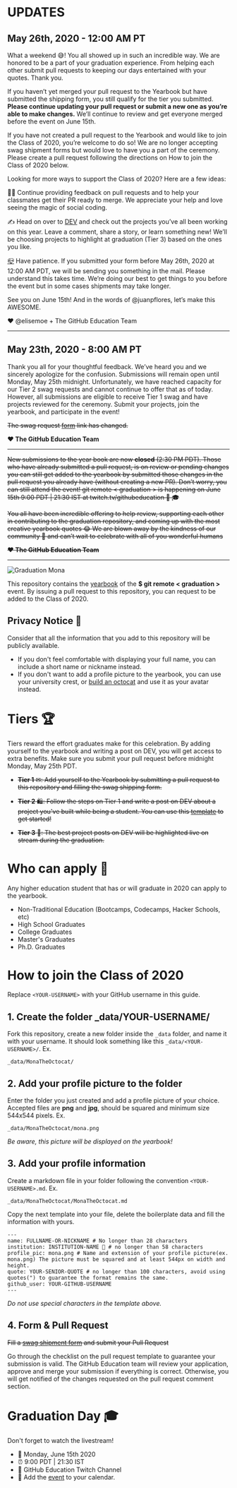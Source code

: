 # UPDATES
## May 26th, 2020 - 12:00 AM PT

What a weekend 😅! You all showed up in such an incredible way. We are honored to be a part of your graduation experience. From helping each other submit pull requests to keeping our days entertained with your quotes. Thank you.

If you haven’t yet merged your pull request to the Yearbook but have submitted the shipping form, you still qualify for the tier you submitted. **Please continue updating your pull request or submit a new one as you’re able to make changes.** We’ll continue to review and get everyone merged before the event on June 15th. 

If you have not created a pull request to the Yearbook and would like to join the Class of 2020, you’re welcome to do so! We are no longer accepting swag shipment forms but would love to have you a part of the ceremony. Please create a pull request following the directions on How to join the Class of 2020 below. 

Looking for more ways to support the Class of 2020? Here are a few ideas:

👩‍💻 Continue providing feedback on pull requests and to help your classmates get their PR ready to merge. We appreciate your help and love seeing the magic of social coding.

✍️ Head on over to [DEV](https://dev.to/t/octograd2020) and check out the projects you’ve all been working on this year. Leave a comment, share a story, or learn something new! We’ll be choosing projects to highlight at graduation (Tier 3) based on the ones you like.

[📪](https://emojipedia.org/closed-mailbox-with-lowered-flag/) Have patience. If you submitted your form before May 26th, 2020 at 12:00 AM PDT, we will be sending you something in the mail. Please understand this takes time. We’re doing our best to get things to you before the event but in some cases shipments may take longer. 

See you on June 15th! And in the words of @juanpflores, let’s make this AWESOME. 

❤️ @elisemoe + The GitHub Education Team

---

## May 23th, 2020 - 8:00 AM PT

Thank you all for your thoughtful feedback. We’ve heard you and we sincerely apologize for the confusion. Submissions will remain open until Monday, May 25th midnight.  Unfortunately, we have reached capacity for our Tier 2 swag requests and cannot continue to offer that as of today.  However, all submissions are eligible to receive Tier 1 swag and have projects reviewed for the ceremony. Submit your projects, join the yearbook, and participate in the event! 

~~The swag request [form](https://airtable.com/shrmuHxu38ZariKJi) link has changed.~~

**❤️ The GitHub Education Team**

---
~~New submissions to the year book are now **closed** (2:30 PM PDT). Those who have already submitted a pull request, is on review or pending changes you can still get added to the yearbook by submitted those changes in the pull request you already have (without creating a new PR). Don’t worry, you can still attend the event! git remote < graduation > is happening on June 15th 9:00 PDT | 21:30 IST at twitch.tv/githubeducation  🥳 🎓~~

~~You all have been incredible offering to help review, supporting each other in contributing to the graduation repository, and coming up with the most creative yearbook quotes 😂 We are blown away by the kindness of our community 🙌 and can’t wait to celebrate with all of you wonderful humans~~

~~**❤️ The GitHub Education Team**~~

---

![Graduation Mona](assets/card-min.png)

This repository contains the [yearbook](https://education.github.com/graduation/yearbook) of the **$ git remote < graduation >** event. By issuing a pull request to this repository, you can request to be added to the Class of 2020. 


## Privacy Notice 👀
Consider that all the information that you add to this repository will be publicly available.

- If you don't feel comfortable with displaying your full name, you can include a short name or nickname instead.
- If you don't want to add a profile picture to the yearbook, you can use your university crest, or [build an octocat](https://myoctocat.com/build-your-octocat/) and use it as your avatar instead. 


# Tiers 🏆

Tiers reward the effort graduates make for this celebration. By adding yourself to the yearbook and writing a post on DEV, you will get access to extra benefits. Make sure you submit your pull request before midnight Monday, May 25th PDT.


- ~~**Tier 1** ✉: Add yourself to the Yearbook by submitting a pull request to this repository and filling the swag shipping form.~~

- ~~**Tier 2** 🛍: Follow the steps on Tier 1 and write a post on DEV about a project you've built while being a student. You can use this [template](https://dev.to/new/octograd2020) to get started!~~
- ~~**Tier 3** 🏅: The best project posts on DEV will be highlighted live on stream during the graduation.~~

# Who can apply 📝
Any higher education student that has or will graduate in 2020 can apply to the yearbook.

- Non-Traditional Education (Bootcamps, Codecamps, Hacker Schools, etc)
- High School Graduates
- College Graduates
- Master's Graduates
- Ph.D. Graduates

# How to join the Class of 2020

Replace `<YOUR-USERNAME>` with your GitHub username in this guide.

## 1. Create the folder _data/YOUR-USERNAME/ 
Fork this repository, create a new folder inside the `_data` folder, and name it with your username. It should look something like this `_data/<YOUR-USERNAME>/`. Ex.


```
_data/MonaTheOctocat/
```

## 2. Add your profile picture to the folder
Enter the folder you just created and add a profile picture of your choice. Accepted files are **png** and **jpg**, should be squared and minimum size 544x544 pixels. Ex.


```
_data/MonaTheOctocat/mona.png
```

_Be aware, this picture will be displayed on the yearbook!_

## 3. Add your profile information
Create a markdown file in your folder following the convention `<YOUR-USERNAME>.md`. Ex.

```
_data/MonaTheOctocat/MonaTheOctocat.md
```
Copy the next template into your file, delete the boilerplate data and fill the information with yours.
```
---
name: FULLNAME-OR-NICKNAME # No longer than 28 characters
institution: INSTITUTION-NAME 🚩 # no longer than 58 characters
profile_pic: mona.png # Name and extension of your profile picture(ex. mona.png) The picture must be squared and at least 544px on width and height.
quote: YOUR-SENIOR-QUOTE # no longer than 100 characters, avoid using quotes(") to guarantee the format remains the same.
github_user: YOUR-GITHUB-USERNAME
---
```

_Do not use special characters in the template above._

## 4. Form & Pull Request

~~Fill a [swag shipment form](https://airtable.com/shrmuHxu38ZariKJi) and submit your Pull Request~~

Go through the checklist on the pull request template to guarantee your submission is valid. The GitHub Education team will review your application, approve and merge your submission if everything is correct. Otherwise, you will get notified of the changes requested on the pull request comment section. 

# Graduation Day 🎓
Don't forget to watch the livestream! 

- 📆 Monday, June 15th 2020
- ⏰ 9:00 PDT | 21:30 IST
- 📍 GitHub Education Twitch Channel
- 📎 Add the [event](http://www.google.com/calendar/event?action=TEMPLATE&dates=20200615T160000Z%2F20200615T183000Z&text=%24%20git%20remote%20%3Cgraduation%3E%20%F0%9F%8E%93&location=https%3A%2F%2Fwww.twitch.tv%2Fgithubeducation&details=) to your calendar.
